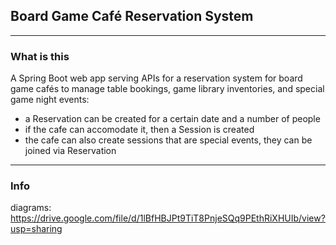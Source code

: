 ## Board Game Café Reservation System
---
### What is this
A Spring Boot web app serving APIs for a reservation system for board game cafés to manage table bookings, game library inventories, and special game night events:
- a Reservation can be created for a certain date and a number of people
- if the cafe can accomodate it, then a Session is created
- the cafe can also create sessions that are special events, they can be joined via Reservation

---
### Info
diagrams: https://drive.google.com/file/d/1lBfHBJPt9TiT8PnjeSQq9PEthRiXHUIb/view?usp=sharing 
